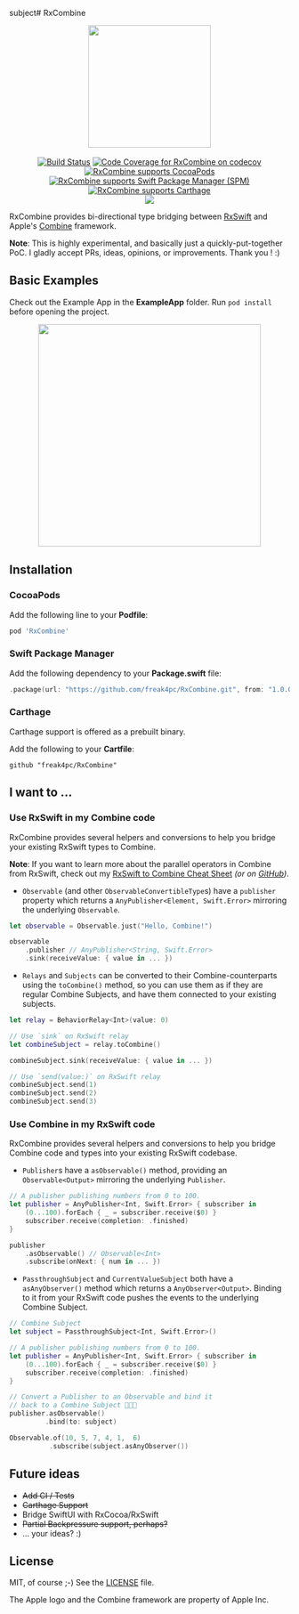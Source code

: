 subject# RxCombine

<p align="center">
<img src="https://github.com/freak4pc/RxCombine/raw/master/Resources/logo.png" width="220">
<br /><br />
<a href="https://actions-badge.atrox.dev/CombineCommunity/RxCombine/goto" target="_blank" alt="Build Status" title="Build Status"><img src="https://github.com/CombineCommunity/RxCombine/workflows/RxCombine/badge.svg?branch=master" alt="Build Status" title="Build Status"></a>
<a href="https://codecov.io/gh/CombineCommunity/RxCombine" target="_blank" alt="Code Coverage for RxCombine on codecov" title="Code Coverage for RxCombine on codecov"><img src="https://codecov.io/gh/CombineCommunity/RxCombine/branch/master/graph/badge.svg" alt="Code Coverage for RxCombine on codecov" title="Code Coverage for RxCombine on codecov"/></a>
<br />
<a href="https://cocoapods.org/pods/RxCombine" target="_blank"><img src="https://img.shields.io/cocoapods/v/RxCombine.svg?1" alt="RxCombine supports CocoaPods"></a>
<a href="https://github.com/apple/swift-package-manager" target="_blank"><img src="https://img.shields.io/badge/Swift%20Package%20Manager-compatible-brightgreen.svg" alt="RxCombine supports Swift Package Manager (SPM)"></a>
<a href="https://github.com/Carthage/Carthage" target="_blank"><img src="https://img.shields.io/badge/Carthage-compatible-4BC51D.svg?style=flat" alt="RxCombine supports Carthage"></a>
<br />
<img src="https://img.shields.io/badge/platforms-iOS%2013.0%20%7C%20macOS%2010.15%20%7C%20tvOS%2013.0%20%7C%20watchOS%206%20%7C%20Linux-333333.svg" />
</p>

RxCombine provides bi-directional type bridging between [RxSwift](https://github.com/ReactiveX/RxSwift.git) and Apple's [Combine](https://developer.apple.com/documentation/combine) framework.

**Note**: This is highly experimental, and basically just a quickly-put-together PoC. I gladly accept PRs, ideas, opinions, or improvements. Thank you ! :)

## Basic Examples

Check out the Example App in the **ExampleApp** folder. Run `pod install` before opening the project.

<p align="center"><img src="https://github.com/freak4pc/RxCombine/raw/master/Resources/example.gif" width="400"></p>

## Installation

### CocoaPods

Add the following line to your **Podfile**:

```rb
pod 'RxCombine'
```

### Swift Package Manager

Add the following dependency to your **Package.swift** file:

```swift
.package(url: "https://github.com/freak4pc/RxCombine.git", from: "1.0.0")
```

### Carthage

Carthage support is offered as a prebuilt binary.

Add the following to your **Cartfile**:

```
github "freak4pc/RxCombine"
```

## I want to ...

### Use RxSwift in my Combine code

RxCombine provides several helpers and conversions to help you bridge your existing RxSwift types to Combine.

**Note**: If you want to learn more about the parallel operators in Combine from RxSwift, check out my [RxSwift to Combine Cheat Sheet](https://medium.com/gett-engineering/rxswift-to-apples-combine-cheat-sheet-e9ce32b14c5b) *(or on [GitHub](https://github.com/freak4pc/rxswift-to-combine-cheatsheet))*.

* `Observable` (and other `ObservableConvertibleType`s) have a  `publisher` property which returns a `AnyPublisher<Element, Swift.Error>` mirroring the underlying `Observable`.

```swift
let observable = Observable.just("Hello, Combine!")

observable
    .publisher // AnyPublisher<String, Swift.Error>
    .sink(receiveValue: { value in ... })
```

* `Relays` and `Subjects` can be converted to their Combine-counterparts using the `toCombine()` method, so you can use them as if they are regular Combine Subjects, and have them connected to your existing subjects.

```swift
let relay = BehaviorRelay<Int>(value: 0)

// Use `sink` on RxSwift relay
let combineSubject = relay.toCombine()

combineSubject.sink(receiveValue: { value in ... })

// Use `send(value:)` on RxSwift relay
combineSubject.send(1)
combineSubject.send(2)
combineSubject.send(3)
```

### Use Combine in my RxSwift code

RxCombine provides several helpers and conversions to help you bridge Combine code and types into your existing RxSwift codebase.

* `Publisher`s have a `asObservable()` method, providing an `Observable<Output>` mirroring the underlying `Publisher`.
```swift
// A publisher publishing numbers from 0 to 100.
let publisher = AnyPublisher<Int, Swift.Error> { subscriber in
    (0...100).forEach { _ = subscriber.receive($0) }
    subscriber.receive(completion: .finished)
}

publisher
    .asObservable() // Observable<Int>
    .subscribe(onNext: { num in ... })
```

* `PassthroughSubject` and `CurrentValueSubject` both have a `asAnyObserver()` method which returns a `AnyObserver<Output>`. Binding to it from your RxSwift code pushes the events to the underlying Combine Subject.

```swift
// Combine Subject
let subject = PassthroughSubject<Int, Swift.Error>()

// A publisher publishing numbers from 0 to 100.
let publisher = AnyPublisher<Int, Swift.Error> { subscriber in
    (0...100).forEach { _ = subscriber.receive($0) }
    subscriber.receive(completion: .finished)
}

// Convert a Publisher to an Observable and bind it
// back to a Combine Subject 🤯🤯🤯
publisher.asObservable()
         .bind(to: subject)

Observable.of(10, 5, 7, 4, 1,  6)
          .subscribe(subject.asAnyObserver())
```

## Future ideas 

* ~~Add CI / Tests~~
* ~~Carthage Support~~
* Bridge SwiftUI with RxCocoa/RxSwift
* ~~Partial Backpressure support, perhaps?~~
* ... your ideas? :)

## License

MIT, of course ;-) See the [LICENSE](LICENSE) file. 

The Apple logo and the Combine framework are property of Apple Inc.
